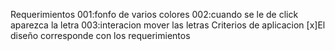 Requerimientos
001:fonfo de varios colores
002:cuando se le de click aparezca la letra
003:interacion mover las letras
Criterios de aplicacion
[x]El diseño corresponde con los requerimientos
